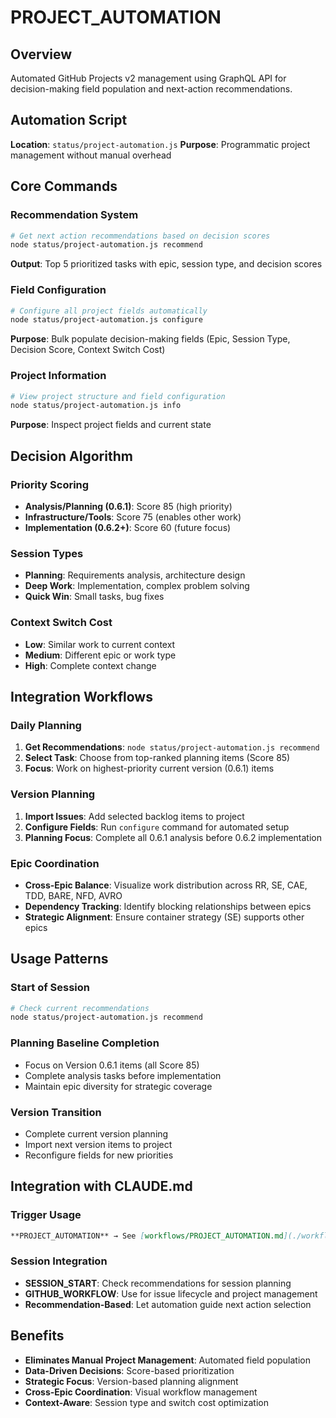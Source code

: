 # PROJECT_AUTOMATION

## Overview
Automated GitHub Projects v2 management using GraphQL API for decision-making field population and next-action recommendations.

## Automation Script
**Location**: `status/project-automation.js`
**Purpose**: Programmatic project management without manual overhead

## Core Commands

### Recommendation System
```bash
# Get next action recommendations based on decision scores
node status/project-automation.js recommend
```
**Output**: Top 5 prioritized tasks with epic, session type, and decision scores

### Field Configuration
```bash
# Configure all project fields automatically  
node status/project-automation.js configure
```
**Purpose**: Bulk populate decision-making fields (Epic, Session Type, Decision Score, Context Switch Cost)

### Project Information
```bash
# View project structure and field configuration
node status/project-automation.js info
```
**Purpose**: Inspect project fields and current state

## Decision Algorithm

### Priority Scoring
- **Analysis/Planning (0.6.1)**: Score 85 (high priority)
- **Infrastructure/Tools**: Score 75 (enables other work)
- **Implementation (0.6.2+)**: Score 60 (future focus)

### Session Types
- **Planning**: Requirements analysis, architecture design
- **Deep Work**: Implementation, complex problem solving
- **Quick Win**: Small tasks, bug fixes

### Context Switch Cost
- **Low**: Similar work to current context
- **Medium**: Different epic or work type
- **High**: Complete context change

## Integration Workflows

### Daily Planning
1. **Get Recommendations**: `node status/project-automation.js recommend`
2. **Select Task**: Choose from top-ranked planning items (Score 85)
3. **Focus**: Work on highest-priority current version (0.6.1) items

### Version Planning  
1. **Import Issues**: Add selected backlog items to project
2. **Configure Fields**: Run `configure` command for automated setup
3. **Planning Focus**: Complete all 0.6.1 analysis before 0.6.2 implementation

### Epic Coordination
- **Cross-Epic Balance**: Visualize work distribution across RR, SE, CAE, TDD, BARE, NFD, AVRO
- **Dependency Tracking**: Identify blocking relationships between epics
- **Strategic Alignment**: Ensure container strategy (SE) supports other epics

## Usage Patterns

### Start of Session
```bash
# Check current recommendations
node status/project-automation.js recommend
```

### Planning Baseline Completion
- Focus on Version 0.6.1 items (all Score 85)
- Complete analysis tasks before implementation
- Maintain epic diversity for strategic coverage

### Version Transition
- Complete current version planning
- Import next version items to project
- Reconfigure fields for new priorities

## Integration with CLAUDE.md

### Trigger Usage
```markdown
**PROJECT_AUTOMATION** → See [workflows/PROJECT_AUTOMATION.md](./workflows/PROJECT_AUTOMATION.md)
```

### Session Integration
- **SESSION_START**: Check recommendations for session planning
- **GITHUB_WORKFLOW**: Use for issue lifecycle and project management
- **Recommendation-Based**: Let automation guide next action selection

## Benefits
- **Eliminates Manual Project Management**: Automated field population
- **Data-Driven Decisions**: Score-based prioritization
- **Strategic Focus**: Version-based planning alignment
- **Cross-Epic Coordination**: Visual workflow management
- **Context-Aware**: Session type and switch cost optimization